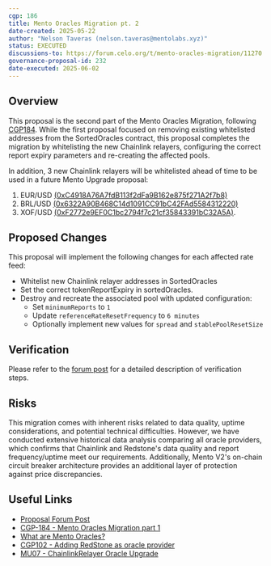 ```yaml
---
cgp: 186
title: Mento Oracles Migration pt. 2
date-created: 2025-05-22
author: "Nelson Taveras (nelson.taveras@mentolabs.xyz)"
status: EXECUTED
discussions-to: https://forum.celo.org/t/mento-oracles-migration/11270
governance-proposal-id: 232
date-executed: 2025-06-02
---
```


## Overview

This proposal is the second part of the Mento Oracles Migration, following [CGP184](https://github.com/celo-org/governance/blob/main/CGPs/cgp-0184.md). While the first proposal focused on removing existing whitelisted addresses from the SortedOracles contract, this proposal completes the migration by whitelisting the new Chainlink relayers, configuring the correct report expiry parameters and re-creating the affected pools.

In addition, 3 new Chainlink relayers will be whitelisted ahead of time to be used in a future Mento Upgrade proposal:

1. EUR/USD [(0xC4918A76A7fdB113f2dFa9B162e875f271A2f7b8)](https://celoscan.io/address/0xC4918A76A7fdB113f2dFa9B162e875f271A2f7b8)
2. BRL/USD [(0x6322A90B468C14d1091CC91bC42FAd5584312220)](https://celoscan.io/address/0x6322A90B468C14d1091CC91bC42FAd5584312220)
3. XOF/USD [(0xF2772e9EF0C1bc2794f7c21cf35843391bC32A5A)](https://celoscan.io/address/0xF2772e9EF0C1bc2794f7c21cf35843391bC32A5Aa).

## Proposed Changes

This proposal will implement the following changes for each affected rate feed:

- Whitelist new Chainlink relayer addresses in SortedOracles
- Set the correct tokenReportExpiry in sortedOracles.
- Destroy and recreate the associated pool with updated configuration:
  - Set `minimumReports` to `1`
  - Update `referenceRateResetFrequency` to `6 minutes`
  - Optionally implement new values for `spread` and `stablePoolResetSize`

## Verification

Please refer to the [forum post](https://forum.celo.org/t/mento-oracles-migration/11270) for a detailed description of verification steps.

## Risks

This migration comes with inherent risks related to data quality, uptime considerations, and potential technical difficulties. However, we have conducted extensive historical data analysis comparing all oracle providers, which confirms that Chainlink and Redstone's data quality and report frequency/uptime meet our requirements. Additionally, Mento V2's on-chain circuit breaker architecture provides an additional layer of protection against price discrepancies.

## Useful Links

- [Proposal Forum Post](https://forum.celo.org/t/mento-oracles-migration/11270)
- [CGP-184 - Mento Oracles Migration part 1](https://github.com/celo-org/governance/blob/main/CGPs/cgp-0184.md)
- [What are Mento Oracles?](https://docs.mento.org/mento/protocol-concepts/oracles)
- [CGP102 - Adding RedStone as oracle provider](https://mondo.celo.org/governance/cgp-102)
- [MU07 - ChainlinkRelayer Oracle Upgrade](https://mondo.celo.org/governance/cgp-146)
